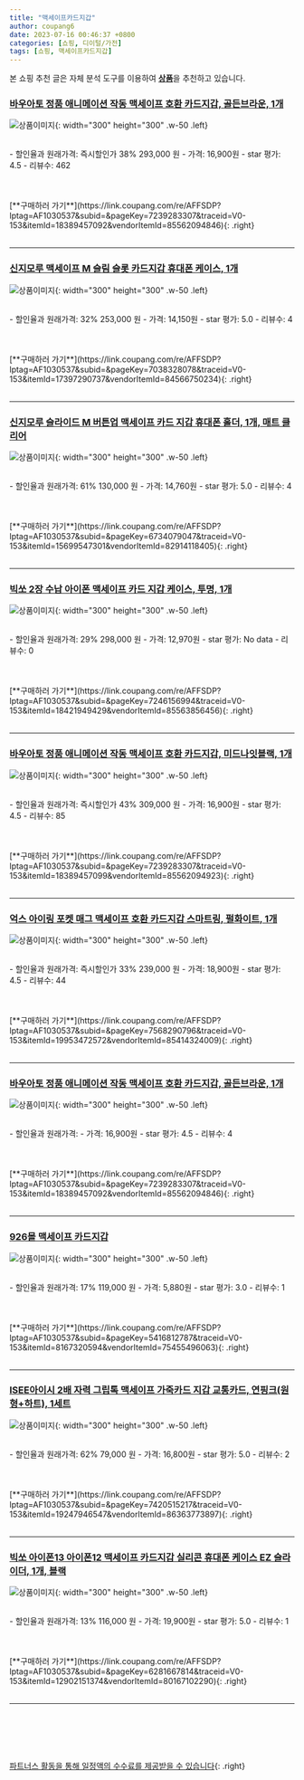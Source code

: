 ```yaml
---
title: "맥세이프카드지갑"
author: coupang6
date: 2023-07-16 00:46:37 +0800
categories: [쇼핑, 디이털/가전]
tags: [쇼핑, 맥세이프카드지갑]
---
```


본 쇼핑 추천 글은 자체 분석 도구를 이용하여 [**상품**](https://link.coupang.com/a/bao1ui)을 추천하고 있습니다.

### [바우아토 정품 애니메이션 작동 맥세이프 호환 카드지갑, 골든브라운, 1개](https://link.coupang.com/re/AFFSDP?lptag=AF1030537&subid=&pageKey=7239283307&traceid=V0-153&itemId=18389457092&vendorItemId=85562094846)

![상품이미지](https://thumbnail8.coupangcdn.com/thumbnails/remote/230x230ex/image/vendor_inventory/5e88/7b847c5d04a779e9a41e57df69d3dd3b75ad611fbcf092b859214e113f5a.jpg){: width="300" height="300" .w-50 .left}


<br>
- 할인율과 원래가격: 즉시할인가 38%  293,000   원
- 가격: 16,900원
- star 평가: 4.5
- 리뷰수: 462
<br>
<br>
<br>
<br>
[**구매하러 가기**](https://link.coupang.com/re/AFFSDP?lptag=AF1030537&subid=&pageKey=7239283307&traceid=V0-153&itemId=18389457092&vendorItemId=85562094846){: .right}
<br>
<br>

---

### [신지모루 맥세이프 M 슬림 슬롯 카드지갑 휴대폰 케이스, 1개](https://link.coupang.com/re/AFFSDP?lptag=AF1030537&subid=&pageKey=7038328078&traceid=V0-153&itemId=17397290737&vendorItemId=84566750234)

![상품이미지](https://thumbnail10.coupangcdn.com/thumbnails/remote/230x230ex/image/retail/images/2366880350882208-e54fe84a-befb-4147-a3e7-bd010d09ac64.jpg){: width="300" height="300" .w-50 .left}


<br>
- 할인율과 원래가격: 32%  253,000   원
- 가격: 14,150원
- star 평가: 5.0
- 리뷰수: 4
<br>
<br>
<br>
<br>
[**구매하러 가기**](https://link.coupang.com/re/AFFSDP?lptag=AF1030537&subid=&pageKey=7038328078&traceid=V0-153&itemId=17397290737&vendorItemId=84566750234){: .right}
<br>
<br>

---

### [신지모루 슬라이드 M 버튼업 맥세이프 카드 지갑 휴대폰 홀더, 1개, 매트 클리어](https://link.coupang.com/re/AFFSDP?lptag=AF1030537&subid=&pageKey=6734079047&traceid=V0-153&itemId=15699547301&vendorItemId=82914118405)

![상품이미지](https://thumbnail9.coupangcdn.com/thumbnails/remote/230x230ex/image/retail/images/6429344922591763-5e4522d8-9a5e-4503-8110-bb67e0c84788.jpg){: width="300" height="300" .w-50 .left}


<br>
- 할인율과 원래가격: 61%  130,000   원
- 가격: 14,760원
- star 평가: 5.0
- 리뷰수: 4
<br>
<br>
<br>
<br>
[**구매하러 가기**](https://link.coupang.com/re/AFFSDP?lptag=AF1030537&subid=&pageKey=6734079047&traceid=V0-153&itemId=15699547301&vendorItemId=82914118405){: .right}
<br>
<br>

---

### [빅쏘 2장 수납 아이폰 맥세이프 카드 지갑 케이스, 투명, 1개](https://link.coupang.com/re/AFFSDP?lptag=AF1030537&subid=&pageKey=7246156994&traceid=V0-153&itemId=18421949429&vendorItemId=85563856456)

![상품이미지](https://thumbnail7.coupangcdn.com/thumbnails/remote/230x230ex/image/retail/images/7275325463692900-7164dc1c-86b3-4da4-ba47-0eb410f17b1f.jpg){: width="300" height="300" .w-50 .left}


<br>
- 할인율과 원래가격: 29%  298,000   원
- 가격: 12,970원
- star 평가: No data
- 리뷰수: 0
<br>
<br>
<br>
<br>
[**구매하러 가기**](https://link.coupang.com/re/AFFSDP?lptag=AF1030537&subid=&pageKey=7246156994&traceid=V0-153&itemId=18421949429&vendorItemId=85563856456){: .right}
<br>
<br>

---

### [바우아토 정품 애니메이션 작동 맥세이프 호환 카드지갑, 미드나잇블랙, 1개](https://link.coupang.com/re/AFFSDP?lptag=AF1030537&subid=&pageKey=7239283307&traceid=V0-153&itemId=18389457099&vendorItemId=85562094923)

![상품이미지](https://thumbnail10.coupangcdn.com/thumbnails/remote/230x230ex/image/vendor_inventory/9035/e838c072d70a204326c2dffb4f6cc8f1adac48640d67969485827e032f5e.jpg){: width="300" height="300" .w-50 .left}


<br>
- 할인율과 원래가격: 즉시할인가 43%  309,000   원
- 가격: 16,900원
- star 평가: 4.5
- 리뷰수: 85
<br>
<br>
<br>
<br>
[**구매하러 가기**](https://link.coupang.com/re/AFFSDP?lptag=AF1030537&subid=&pageKey=7239283307&traceid=V0-153&itemId=18389457099&vendorItemId=85562094923){: .right}
<br>
<br>

---

### [억스 아이링 포켓 매그 맥세이프 호환 카드지갑 스마트링, 펄화이트, 1개](https://link.coupang.com/re/AFFSDP?lptag=AF1030537&subid=&pageKey=7568290796&traceid=V0-153&itemId=19953472572&vendorItemId=85414324009)

![상품이미지](https://thumbnail8.coupangcdn.com/thumbnails/remote/230x230ex/image/vendor_inventory/a644/daf1fdd8b7ddd2cfa8b3294cbecf78b192c13128425dacdeddddfcf20ff8.jpg){: width="300" height="300" .w-50 .left}


<br>
- 할인율과 원래가격: 즉시할인가 33%  239,000   원
- 가격: 18,900원
- star 평가: 4.5
- 리뷰수: 44
<br>
<br>
<br>
<br>
[**구매하러 가기**](https://link.coupang.com/re/AFFSDP?lptag=AF1030537&subid=&pageKey=7568290796&traceid=V0-153&itemId=19953472572&vendorItemId=85414324009){: .right}
<br>
<br>

---

### [바우아토 정품 애니메이션 작동 맥세이프 호환 카드지갑, 골든브라운, 1개](https://link.coupang.com/re/AFFSDP?lptag=AF1030537&subid=&pageKey=7239283307&traceid=V0-153&itemId=18389457092&vendorItemId=85562094846)

![상품이미지](https://thumbnail8.coupangcdn.com/thumbnails/remote/230x230ex/image/vendor_inventory/5e88/7b847c5d04a779e9a41e57df69d3dd3b75ad611fbcf092b859214e113f5a.jpg){: width="300" height="300" .w-50 .left}


<br>
- 할인율과 원래가격: 
- 가격: 16,900원
- star 평가: 4.5
- 리뷰수: 4
<br>
<br>
<br>
<br>
[**구매하러 가기**](https://link.coupang.com/re/AFFSDP?lptag=AF1030537&subid=&pageKey=7239283307&traceid=V0-153&itemId=18389457092&vendorItemId=85562094846){: .right}
<br>
<br>

---

### [926몰 맥세이프 카드지갑](https://link.coupang.com/re/AFFSDP?lptag=AF1030537&subid=&pageKey=5416812787&traceid=V0-153&itemId=8167320594&vendorItemId=75455496063)

![상품이미지](https://thumbnail7.coupangcdn.com/thumbnails/remote/230x230ex/image/retail/images/2021/04/27/14/2/e0333515-ce8d-4811-9c9a-96043c6df387.jpg){: width="300" height="300" .w-50 .left}


<br>
- 할인율과 원래가격: 17%  119,000   원
- 가격: 5,880원
- star 평가: 3.0
- 리뷰수: 1
<br>
<br>
<br>
<br>
[**구매하러 가기**](https://link.coupang.com/re/AFFSDP?lptag=AF1030537&subid=&pageKey=5416812787&traceid=V0-153&itemId=8167320594&vendorItemId=75455496063){: .right}
<br>
<br>

---

### [ISEE아이시 2배 자력 그립톡 맥세이프 가죽카드 지갑 교통카드, 연핑크(원형+하트), 1세트](https://link.coupang.com/re/AFFSDP?lptag=AF1030537&subid=&pageKey=7420515217&traceid=V0-153&itemId=19247946547&vendorItemId=86363773897)

![상품이미지](https://thumbnail7.coupangcdn.com/thumbnails/remote/230x230ex/image/vendor_inventory/4a25/18f491fffec7592f7d6bff045400baba116f7d3d557cf4868d41af205b68.png){: width="300" height="300" .w-50 .left}


<br>
- 할인율과 원래가격: 62%  79,000   원
- 가격: 16,800원
- star 평가: 5.0
- 리뷰수: 2
<br>
<br>
<br>
<br>
[**구매하러 가기**](https://link.coupang.com/re/AFFSDP?lptag=AF1030537&subid=&pageKey=7420515217&traceid=V0-153&itemId=19247946547&vendorItemId=86363773897){: .right}
<br>
<br>

---

### [빅쏘 아이폰13 아이폰12 맥세이프 카드지갑 실리콘 휴대폰 케이스 EZ 슬라이더, 1개, 블랙](https://link.coupang.com/re/AFFSDP?lptag=AF1030537&subid=&pageKey=6281667814&traceid=V0-153&itemId=12902151374&vendorItemId=80167102290)

![상품이미지](https://thumbnail8.coupangcdn.com/thumbnails/remote/230x230ex/image/vendor_inventory/0803/f03df868c4128aecb00a05b1a5f7344ab0b02f6a2fea7b83b7710bf5a880.jpg){: width="300" height="300" .w-50 .left}


<br>
- 할인율과 원래가격: 13%  116,000   원
- 가격: 19,900원
- star 평가: 5.0
- 리뷰수: 1
<br>
<br>
<br>
<br>
[**구매하러 가기**](https://link.coupang.com/re/AFFSDP?lptag=AF1030537&subid=&pageKey=6281667814&traceid=V0-153&itemId=12902151374&vendorItemId=80167102290){: .right}
<br>
<br>

---
<br><br><br><br><br> [파트너스 활동을 통해 일정액의 수수료를 제공받을 수 있습니다](https://link.coupang.com/a/bao1ui){: .right}